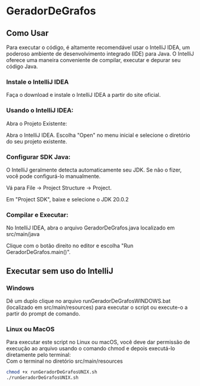 # GeradorDeGrafos

## Como Usar
Para executar o código, é altamente recomendável usar o IntelliJ IDEA, um poderoso ambiente de desenvolvimento integrado (IDE) para Java. O IntelliJ oferece uma maneira conveniente de compilar, executar e depurar seu código Java.

### Instale o IntelliJ IDEA

Faça o download e instale o IntelliJ IDEA a partir do site oficial.

### Usando o IntelliJ IDEA:

Abra o Projeto Existente:

Abra o IntelliJ IDEA.
Escolha "Open" no menu inicial e selecione o diretório do seu projeto existente.

### Configurar SDK Java:

O IntelliJ geralmente detecta automaticamente seu JDK. Se não o fizer, você pode configurá-lo manualmente.

Vá para File -> Project Structure -> Project.

Em "Project SDK", baixe e selecione o JDK 20.0.2

### Compilar e Executar:

No IntelliJ IDEA, abra o arquivo GeradorDeGrafos.java localizado em src/main/java

Clique com o botão direito no editor e escolha "Run GeradorDeGrafos.main()".

## Executar sem uso do IntelliJ

### Windows

Dê um duplo clique no arquivo runGeradorDeGrafosWINDOWS.bat (localizado em src/main/resources) para executar o script ou execute-o a partir do prompt de comando.

### Linux ou MacOS

Para executar este script no Linux ou macOS, você deve dar permissão de execução ao arquivo usando o comando chmod e depois executá-lo diretamente pelo terminal:
<br>Com o terminal no diretório src/main/resources

```bash
chmod +x runGeradorDeGrafosUNIX.sh
./runGeradorDeGrafosUNIX.sh
```

